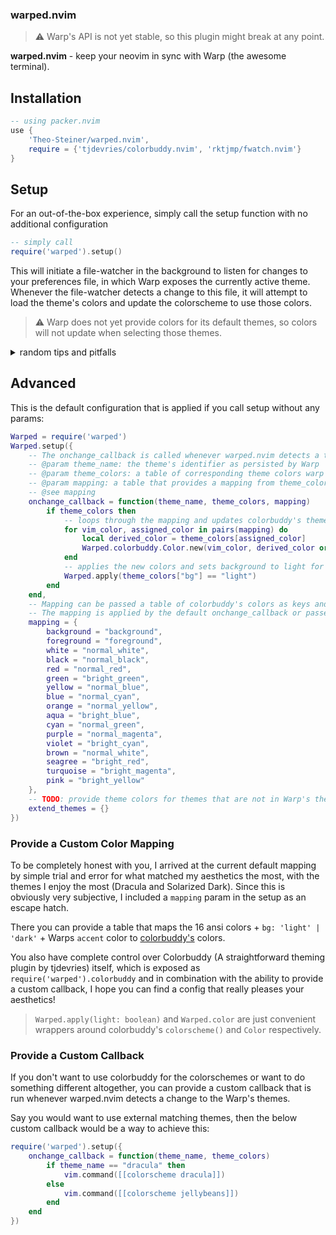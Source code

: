### warped.nvim


> ⚠️ Warp's API is not yet stable, so this plugin might break at any point.

**warped.nvim** - keep your neovim in sync with Warp (the awesome terminal).

## Installation

```lua
-- using packer.nvim
use {
    'Theo-Steiner/warped.nvim', 
    require = {'tjdevries/colorbuddy.nvim', 'rktjmp/fwatch.nvim'}
}
```

## Setup

For an out-of-the-box experience, simply call the setup function with no additional configuration
```lua
-- simply call
require('warped').setup()
```

This will initiate a file-watcher in the background to listen for changes to your preferences file, in which Warp exposes the currently active theme. 
Whenever the file-watcher detects a change to this file, it will attempt to load the theme's colors and update the colorscheme to use those colors.
> ⚠️ Warp does not yet provide colors for its default themes, so colors will not update when selecting those themes.
<details>
<summary>random tips and pitfalls</summary>
<ul>
<li>
You can turn off background colors for nvim with this plugin, so that Warp's background-gradients and images can be seen.
```lua
vim.cmd([[
    hi Normal guifg=NONE guibg=NONE
    hi VertSplit gui=NONE guibg=NONE
    hi LineNr guibg=NONE guifg=NONE
    hi SignColumn guibg=NONE
]])
```
</li>
<li>
Lualine caches the colors it uses, so a restart of vim is necessary before the new theme applies
</li>
<li>
File watching is not perfect, and sometimes this plugin misses out on a theme change. Simply restarting vim should help with that!
</li>
</ul>
</details>


## Advanced

This is the default configuration that is applied if you call setup without any params:
```lua
Warped = require('warped')
Warped.setup({
    -- The onchange_callback is called whenever warped.nvim detects a theme change.
    -- @param theme_name: the theme's identifier as persisted by Warp
    -- @param theme_colors: a table of corresponding theme colors warp attempts to load (Can be nil)
    -- @param mapping: a table that provides a mapping from theme_colors to colorbuddy's theme
    -- @see mapping
    onchange_callback = function(theme_name, theme_colors, mapping)
        if theme_colors then
            -- loops through the mapping and updates colorbuddy's theme to use the theme's colors as specified
            for vim_color, assigned_color in pairs(mapping) do
                local derived_color = theme_colors[assigned_color]
                Warped.colorbuddy.Color.new(vim_color, derived_color or assigned_color)
            end
            -- applies the new colors and sets background to light for bright themes
            Warped.apply(theme_colors["bg"] == "light")
        end
    end,
    -- Mapping can be passed a table of colorbuddy's colors as keys and Warp theme's 16 ansi colors as values.
    -- The mapping is applied by the default onchange_callback or passed to your custom callback.
    mapping = {
        background = "background",
        foreground = "foreground",
        white = "normal_white",
        black = "normal_black",
        red = "normal_red",
        green = "bright_green",
        yellow = "normal_blue",
        blue = "normal_cyan",
        orange = "normal_yellow",
        aqua = "bright_blue",
        cyan = "normal_green",
        purple = "normal_magenta",
        violet = "bright_cyan",
        brown = "normal_white",
        seagree = "bright_red",
        turquoise = "bright_magenta",
        pink = "bright_yellow"
    },
    -- TODO: provide theme colors for themes that are not in Warp's theme repository
    extend_themes = {}
})
```

### Provide a Custom Color Mapping

To be completely honest with you, I arrived at the current default mapping by simple trial and error for what matched my aesthetics the most, with the themes I enjoy the most (Dracula and Solarized Dark).
Since this is obviously very subjective, I included a ``mapping`` param in the setup as an escape hatch.

There you can provide a table that maps the 16 ansi colors + ``bg: 'light' | 'dark'`` + Warps ``accent`` color to [colorbuddy's](https://github.com/tjdevries/colorbuddy.nvim) colors.

You also have complete control over Colorbuddy (A straightforward theming plugin by tjdevries) itself, which is exposed as ``require('warped').colorbuddy`` and in combination with the ability to provide a custom callback, I hope you can find a config that really pleases your aesthetics!

> ``Warped.apply(light: boolean)`` and ``Warped.color`` are just convenient wrappers around colorbuddy's ``colorscheme()`` and ``Color`` respectively.

### Provide a Custom Callback
If you don't want to use colorbuddy for the colorschemes or want to do something different altogether, you can provide a custom callback that is run whenever warped.nvim detects a change to the Warp's themes.

Say you would want to use external matching themes, then the below custom callback would be a way to achieve this:
```lua
require('warped').setup({
    onchange_callback = function(theme_name, theme_colors)
        if theme_name == "dracula" then
            vim.command([[colorscheme dracula]])
        else
            vim.command([[colorscheme jellybeans]])
        end
    end
})
```
